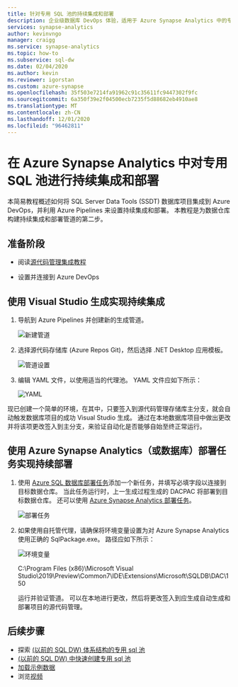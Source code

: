 ```yaml
---
title: 针对专用 SQL 池的持续集成和部署
description: 企业级数据库 DevOps 体验，适用于 Azure Synapse Analytics 中的专用 SQL 池，内置支持使用 Azure Pipelines 进行持续集成和部署。
services: synapse-analytics
author: kevinvngo
manager: craigg
ms.service: synapse-analytics
ms.topic: how-to
ms.subservice: sql-dw
ms.date: 02/04/2020
ms.author: kevin
ms.reviewer: igorstan
ms.custom: azure-synapse
ms.openlocfilehash: 35f503e7214fa91962c91c35611fc9447302f9fc
ms.sourcegitcommit: 6a350f39e2f04500ecb7235f5d88682eb4910ae8
ms.translationtype: MT
ms.contentlocale: zh-CN
ms.lasthandoff: 12/01/2020
ms.locfileid: "96462811"
---
```

# <a name="continuous-integration-and-deployment-for-dedicated-sql-pool-in-azure-synapse-analytics"></a>在 Azure Synapse Analytics 中对专用 SQL 池进行持续集成和部署

本简易教程概述如何将 SQL Server Data Tools (SSDT) 数据库项目集成到 Azure DevOps，并利用 Azure Pipelines 来设置持续集成和部署。 本教程是为数据仓库构建持续集成和部署管道的第二步。

## <a name="before-you-begin"></a>准备阶段

- 阅读[源代码管理集成教程](sql-data-warehouse-source-control-integration.md)

- 设置并连接到 Azure DevOps

## <a name="continuous-integration-with-visual-studio-build"></a>使用 Visual Studio 生成实现持续集成

1. 导航到 Azure Pipelines 并创建新的生成管道。

      ![新建管道](./media/sql-data-warehouse-continuous-integration-and-deployment/1-new-build-pipeline.png "新建管道")

2. 选择源代码存储库 (Azure Repos Git)，然后选择 .NET Desktop 应用模板。

      ![管道设置](./media/sql-data-warehouse-continuous-integration-and-deployment/2-pipeline-setup.png "管道设置")

3. 编辑 YAML 文件，以使用适当的代理池。 YAML 文件应如下所示：

      ![YAML](./media/sql-data-warehouse-continuous-integration-and-deployment/3-yaml-file.png "YAML")

现已创建一个简单的环境，在其中，只要签入到源代码管理存储库主分支，就会自动触发数据库项目的成功 Visual Studio 生成。 通过在本地数据库项目中做出更改并将该项更改签入到主分支，来验证自动化是否能够自始至终正常运行。

## <a name="continuous-deployment-with-the-azure-synapse-analytics-or-database-deployment-task"></a>使用 Azure Synapse Analytics（或数据库）部署任务实现持续部署

1. 使用 [Azure SQL 数据库部署任务](/azure/devops/pipelines/targets/azure-sqldb)添加一个新任务，并填写必填字段以连接到目标数据仓库。 当此任务运行时，上一生成过程生成的 DACPAC 将部署到目标数据仓库。 还可以使用 [Azure Synapse Analytics 部署任务](https://marketplace.visualstudio.com/items?itemName=ms-sql-dw.SQLDWDeployment)。

      ![部署任务](./media/sql-data-warehouse-continuous-integration-and-deployment/4-deployment-task.png "部署任务")

2. 如果使用自托管代理，请确保将环境变量设置为对 Azure Synapse Analytics 使用正确的 SqlPackage.exe。 路径应如下所示：

      ![环境变量](./media/sql-data-warehouse-continuous-integration-and-deployment/5-environment-variable-preview.png "环境变量")

   C:\Program Files (x86)\Microsoft Visual Studio\2019\Preview\Common7\IDE\Extensions\Microsoft\SQLDB\DAC\150  

   运行并验证管道。 可以在本地进行更改，然后将更改签入到应生成自动生成和部署项目的源代码管理。

## <a name="next-steps"></a>后续步骤

- 探索 [ (以前的 SQL DW) 体系结构的专用 sql 池](massively-parallel-processing-mpp-architecture.md)
- [ (以前的 SQL DW) 中快速创建专用 sql 池](create-data-warehouse-portal.md)
- [加载示例数据](load-data-from-azure-blob-storage-using-polybase.md)
- 浏览[视频](sql-data-warehouse-videos.md)
